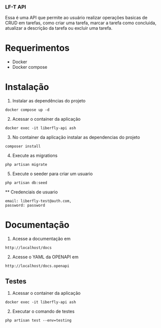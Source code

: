 ### LF-T API

Essa é uma API que permite ao usuário realizar operações basicas de CRUD em tarefas, como criar uma tarefa, marcar a tarefa como concluida, atualizar a descrição da tarefa ou excluir uma tarefa.

# Requerimentos
* Docker
* Docker compose

# Instalação

1. Instalar as dependências do projeto
```
docker compose up -d
```

2. Acessar o container da aplicação
```
docker exec -it liberfly-api ash
```

3. No container da aplicação instalar as dependencias do projeto
```
composer install
```

4. Execute as migrations
```
php artisan migrate
```

5. Execute o seeder para criar um usuario
```
php artisan db:seed
```

** Credenciais de usuario
```
email: liberfly-test@auth.com,
password: password
```

# Documentação
1. Acesse a documentação em
```
http://localhost/docs
```

2. Acesse o YAML da OPENAPI em
```
http://localhost/docs.openapi
```

## Testes
1. Acessar o container da aplicação
```
docker exec -it liberfly-api ash
```

2. Executar o comando de testes
```
php artisan test --env=testing
```
